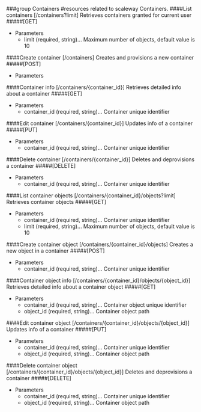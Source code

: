 

###group Containers
#resources related to scaleway Containers.
####List containers [/containers?limit]
Retrieves containers granted for current user
#####[GET]

+ Parameters
	+ limit (required, string)... Maximum number of objects, default value is 10

####Create container [/containers]
Creates and provisions a new container
#####[POST]

+ Parameters

####Container info [/containers/{container_id}]
Retrieves detailed info about a container
#####[GET]

+ Parameters
	+ container_id (required, string)... Container unique identifier

####Edit container [/containers/{container_id}]
Updates info of a container
#####[PUT]

+ Parameters
	+ container_id (required, string)... Container unique identifier

####Delete container [/containers/{container_id}]
Deletes and deprovisions a container
#####[DELETE]

+ Parameters
	+ container_id (required, string)... Container unique identifier

####List container objects [/containers/{container_id}/objects?limit]
Retrieves container objects
#####[GET]

+ Parameters
	+ container_id (required, string)... Container unique identifier
	+ limit (required, string)... Maximum number of objects, default value is 10

####Create container object [/containers/{container_id}/objects]
Creates a new object in a container
#####[POST]

+ Parameters
	+ container_id (required, string)... Container unique identifier

####Container object info [/containers/{container_id}/objects/{object_id}]
Retrieves detailed info about a container object
#####[GET]

+ Parameters
	+ container_id (required, string)... Container object unique identifier
	+ object_id (required, string)... Container object path

####Edit container object [/containers/{container_id}/objects/{object_id}]
Updates info of a container
#####[PUT]

+ Parameters
	+ container_id (required, string)... Container unique identifier
	+ object_id (required, string)... Container object path

####Delete container object [/containers/{container_id}/objects/{object_id}]
Deletes and deprovisions a container
#####[DELETE]

+ Parameters
	+ container_id (required, string)... Container unique identifier
	+ object_id (required, string)... Container object path

